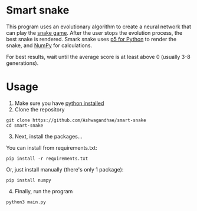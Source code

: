 # Smart snake

This program uses an evolutionary algorithm to create a neural network that can play the [snake game](<https://en.wikipedia.org/wiki/Snake_(video_game_genre)>). After the user stops the evolution process, the best snake is rendered. Smark snake uses [p5 for Python](https://py.processing.org/) to render the snake, and [NumPy](https://numpy.org/) for calculations.

For best results, wait until the average score is at least above 0 (usually 3-8 generations).

# Usage

1. Make sure you have [python installed](https://www.python.org/downloads/)
2. Clone the repository

```
git clone https://github.com/Ashwagandhae/smart-snake
cd smart-snake
```

3. Next, install the packages...

You can install from requirements.txt:

```
pip install -r requirements.txt
```

Or, just install manually (there's only 1 package):

```
pip install numpy
```

4. Finally, run the program

```
python3 main.py
```
